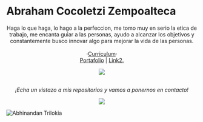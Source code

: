 # Abraham Cocoletzi Zempoalteca

<p align="center">
Haga lo que haga, lo hago a la perfeccion, me tomo muy en serio la etica de trabajo, me encanta guiar a las personas, ayudo a alcanzar los objetivos y constantemente busco innovar algo para mejorar la vida de las personas.
<br><br>
  ·<a href="https://zac033zc.github.io/cv/">Curriculum</a>· 
<br>
<a href="https://zac033zc.github.io/Portafolio/">Portafolio</a>
| <a href="">Link2.</a>
<br>
 <p align="center">
 <a href="https://twitter.com/abrahamcocoze"><img src="https://img.shields.io/twitter/follow/abrahamcocoze?style=social" /></a>
<br>
<br>
<p align="center">
 <i>¡Echa un vistazo a mis repositorios y vamos a ponernos en contacto!</i>
<p  align="center">
<img src="https://visitor-badge.laobi.icu/badge?page_id=zac033zc"/>       
</p>

</p>

![Abhinandan Trilokia](https://raw.githubusercontent.com/Trilokia/Trilokia/379277808c61ef204768a61bbc5d25bc7798ccf1/bottom_header.svg)
<br>
</p>
